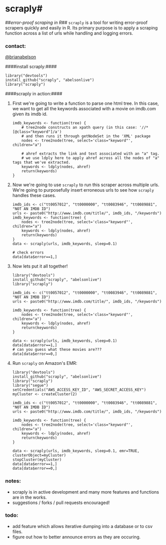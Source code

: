 # scraply#
##_error-proof scraping in R_##
``scraply`` is a tool for writing error-proof scrapers quickly and easily in R.
Its primary purpose is to apply a scraping function across a list of urls while handling and logging errors.

### contact: ###
[@brianabelson](http://www.twitter.com/brianabelson)

####install scraply:####

    library("devtools")
    install_github("scraply", "abelsonlive")
    library("scraply")

####scraply in action:####

1. First we're going to write a function to parse one html tree. In this case, we want to get all the keywords associated with a movie on imdb.com given its imdb id.
    ```
    imdb_keywords <- function(tree) {
        # tree2node constructs an xpath query (in this case: '//*[@class="keyword"]/a')
        # and then runs it through getNodeSet in the 'XML' package
        nodes <- tree2node(tree, select='class="keyword"', children="a")

        # ahref extracts the link and text associated with an "a" tag.
        # we use ldply here to apply ahref across all the nodes of "a" tags that we've extracted.
        keywords <- ldply(nodes, ahref)
        return(keywords)
    }
    ```
2. Now we're going to use ``scraply`` to run this scraper across multiple urls. We're going to purposefully insert erroneous urls to see how ``scraply`` handles these cases.
    ```
    imdb_ids <- c("tt0057012", "tt0000000", "tt0083946", "tt0089881", "NOT AN IMDB ID")
    urls <- paste0("http://www.imdb.com/title/", imdb_ids, "/keywords")
    imdb_keywords <- function(tree) {
        nodes <- tree2node(tree, select='class="keyword"', children="a")
        keywords <- ldply(nodes, ahref)
        return(keywords)
    }
    data <- scraply(urls, imdb_keywords, sleep=0.1)

    # check errors
    data[data$error==1,]
    ```
3. Now lets put it all together!
    ```
    library("devtools")
    install_github("scraply", "abelsonlive")
    library("scraply")

    imdb_ids <- c("tt0057012", "tt0000000", "tt0083946", "tt0089881", "NOT AN IMDB ID")
    urls <- paste0("http://www.imdb.com/title/", imdb_ids, "/keywords")
    
    imdb_keywords <- function(tree) {
        nodes <- tree2node(tree, select='class="keyword"', children="a")
        keywords <- ldply(nodes, ahref)
        return(keywords)
    }

    data <- scraply(urls, imdb_keywords, sleep=0.1)
    data[data$error==1,]
    # can you guess what these movies are???
    data[data$error==0,]
    ```
4. Run ``scraply`` on Amazon's EMR:
    ```
    library("devtools")
    install_github("scraply", "abelsonlive")
    library("scraply")
    library("segue")
    setCredentials("AWS_ACCESS_KEY_ID", "AWS_SECRET_ACCESS_KEY")
    myCluster <- createCluster(2)
    
    imdb_ids <- c("tt0057012", "tt0000000", "tt0083946", "tt0089881", "NOT AN IMDB ID")
    urls <- paste0("http://www.imdb.com/title/", imdb_ids, "/keywords")
    
    imdb_keywords <- function(tree) {
        nodes <- tree2node(tree, select='class="keyword"', children="a")
        keywords <- ldply(nodes, ahref)
        return(keywords)
    }

    data <- scraply(urls, imdb_keywords, sleep=0.1, emr=TRUE, clusterObject=myCluster)
    stopCluster(myCluster)
    data[data$error==1,]
    data[data$error==0,]
    ```

### notes: ###
* scraply is in active development and many more features and functions are in the works.
* suggestions / forks / pull requests encouraged!

### todo: ###
* add feature which allows iterative dumping into a database or to csv files.
* figure out how to better announce errors as they are occuring.
